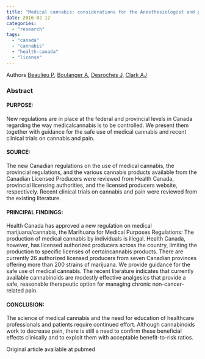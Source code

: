 ```yaml
---
title: "Medical cannabis: considerations for the Anesthesiologist and pain physician."
date: 2016-02-12
categories: 
  - "research"
tags: 
  - "canada"
  - "cannabis"
  - "health-canada"
  - "license"
---
```


Authors [Beaulieu P](http://www.ncbi.nlm.nih.gov/pubmed/?term=Beaulieu%20P%5BAuthor%5D&cauthor=true&cauthor_uid=26850063), [Boulanger A](http://www.ncbi.nlm.nih.gov/pubmed/?term=Boulanger%20A%5BAuthor%5D&cauthor=true&cauthor_uid=26850063), [Desroches J](http://www.ncbi.nlm.nih.gov/pubmed/?term=Desroches%20J%5BAuthor%5D&cauthor=true&cauthor_uid=26850063), [Clark AJ](http://www.ncbi.nlm.nih.gov/pubmed/?term=Clark%20AJ%5BAuthor%5D&cauthor=true&cauthor_uid=26850063)

### Abstract

#### PURPOSE:

New regulations are in place at the federal and provincial levels in Canada regarding the way medicalcannabis is to be controlled. We present them together with guidance for the safe use of medical cannabis and recent clinical trials on cannabis and pain.

#### SOURCE:

The new Canadian regulations on the use of medical cannabis, the provincial regulations, and the various cannabis products available from the Canadian Licensed Producers were reviewed from Health Canada, provincial licensing authorities, and the licensed producers website, respectively. Recent clinical trials on cannabis and pain were reviewed from the existing literature.

#### PRINCIPAL FINDINGS:

Health Canada has approved a new regulation on medical marijuana/cannabis, the Marihuana for Medical Purposes Regulations: The production of medical cannabis by individuals is illegal. Health Canada, however, has licensed authorized producers across the country, limiting the production to specific licenses of certaincannabis products. There are currently 26 authorized licensed producers from seven Canadian provinces offering more than 200 strains of marijuana. We provide guidance for the safe use of medical cannabis. The recent literature indicates that currently available cannabinoids are modestly effective analgesics that provide a safe, reasonable therapeutic option for managing chronic non-cancer-related pain.

#### CONCLUSION:

The science of medical cannabis and the need for education of healthcare professionals and patients require continued effort. Although cannabinoids work to decrease pain, there is still a need to confirm these beneficial effects clinically and to exploit them with acceptable benefit-to-risk ratios.

Original article available at pubmed
